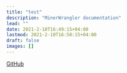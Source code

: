 ```yaml
---
title: "test"
description: "MinerWrangler documentation"
lead: ""
date: 2021-2-10T16:49:15+04:00
lastmod: 2021-2-10T16:50:15+04:00
draft: false
images: []
---
```


<p>
  <a class="btn btn-primary btn-lg px-4 mb-2" href="https://github.com/NikolaiTeslovich/minerwrangler"
  role="button">GitHub</a>
</p>
